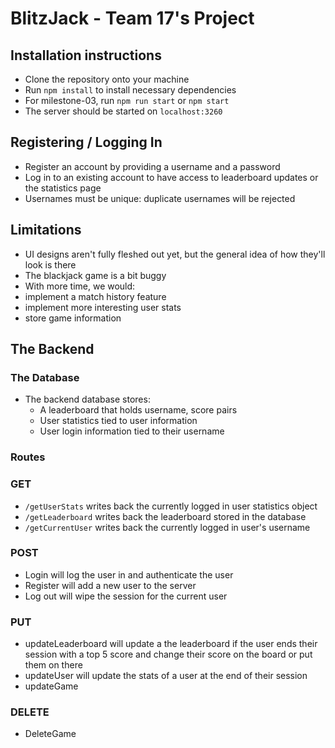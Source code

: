 # BlitzJack - Team 17's Project

## Installation instructions
- Clone the repository onto your machine
- Run `npm install` to install necessary dependencies
- For milestone-03, run `npm run start` or `npm start`
- The server should be started on `localhost:3260`

## Registering / Logging In
- Register an account by providing a username and a password
- Log in to an existing account to have access to leaderboard updates or the statistics page
- Usernames must be unique: duplicate usernames will be rejected

## Limitations
- UI designs aren't fully fleshed out yet, but the general idea of how they'll look is there
- The blackjack game is a bit buggy
- With more time, we would:
 - implement a match history feature
 - implement more interesting user stats
 - store game information

## The Backend
### The Database
- The backend database stores:
  - A leaderboard that holds username, score pairs
  - User statistics tied to user information
  - User login information tied to their username
### Routes
### GET
- `/getUserStats` writes back the currently logged in user statistics object
- `/getLeaderboard` writes back the leaderboard stored in the database
- `/getCurrentUser` writes back the currently logged in user's username
### POST
- Login will log the user in and authenticate the user
- Register will add a new user to the server
- Log out will wipe the session for the current user
### PUT
- updateLeaderboard will update a the leaderboard if the user ends their session with a top 5 score and change their score on the board or put them on there
- updateUser will update the stats of a user at the end of their session
- updateGame
### DELETE
- DeleteGame
